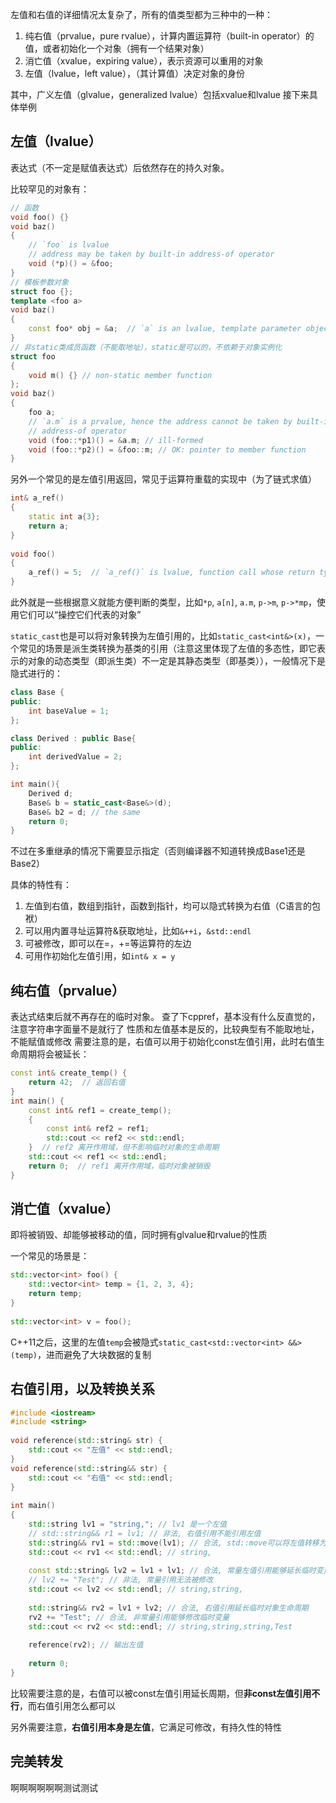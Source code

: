 左值和右值的详细情况太复杂了，所有的值类型都为三种中的一种：

1. 纯右值（prvalue，pure rvalue），计算内置运算符（built-in operator）的值，或者初始化一个对象（拥有一个结果对象）
2. 消亡值（xvalue，expiring value），表示资源可以重用的对象
3. 左值（lvalue，left value），（其计算值）决定对象的身份

其中，广义左值（glvalue，generalized lvalue）包括xvalue和lvalue
接下来具体举例

## 左值（lvalue）

表达式（不一定是赋值表达式）后依然存在的持久对象。

比较罕见的对象有：

```C++
// 函数
void foo() {}
void baz()
{
    // `foo` is lvalue
    // address may be taken by built-in address-of operator
    void (*p)() = &foo;
}
// 模板参数对象
struct foo {};
template <foo a>
void baz()
{
    const foo* obj = &a;  // `a` is an lvalue, template parameter object
}
// 非static类成员函数（不能取地址），static是可以的，不依赖于对象实例化
struct foo
{
    void m() {} // non-static member function
};
void baz()
{
    foo a;
    // `a.m` is a prvalue, hence the address cannot be taken by built-in
    // address-of operator
    void (foo::*p1)() = &a.m; // ill-formed
    void (foo::*p2)() = &foo::m; // OK: pointer to member function
}

```

另外一个常见的是左值引用返回，常见于运算符重载的实现中（为了链式求值）

```C++
int& a_ref()
{
    static int a{3};
    return a;
}
 
void foo()
{
    a_ref() = 5;  // `a_ref()` is lvalue, function call whose return type is lvalue reference
}
```

此外就是一些根据意义就能方便判断的类型，比如`*p`, `a[n]`, `a.m`, `p->m`, `p->*mp`，使用它们可以“操控它们代表的对象”

`static_cast`也是可以将对象转换为左值引用的，比如`static_cast<int&>(x)`，一个常见的场景是派生类转换为基类的引用（注意这里体现了左值的多态性，即它表示的对象的动态类型（即派生类）不一定是其静态类型（即基类）），一般情况下是隐式进行的：

```C++
class Base {
public:
    int baseValue = 1;
};

class Derived : public Base{
public:
    int derivedValue = 2;
};

int main(){
    Derived d;
    Base& b = static_cast<Base&>(d);
    Base& b2 = d; // the same
    return 0;
}
```

不过在多重继承的情况下需要显示指定（否则编译器不知道转换成Base1还是Base2）

具体的特性有：
1.  左值到右值，数组到指针，函数到指针，均可以隐式转换为右值（C语言的包袱）
2.  可以用内置寻址运算符&获取地址，比如`&++i`，`&std::endl`
3.  可被修改，即可以在=，+=等运算符的左边
4.  可用作初始化左值引用，如`int& x = y`

## 纯右值（prvalue）

表达式结束后就不再存在的临时对象。
查了下cppref，基本没有什么反直觉的，注意字符串字面量不是就行了
性质和左值基本是反的，比较典型有不能取地址，不能赋值或修改
需要注意的是，右值可以用于初始化const左值引用，此时右值生命周期将会被延长：

```C++
const int& create_temp() {
    return 42;  // 返回右值
}
int main() {
    const int& ref1 = create_temp();
    {
        const int& ref2 = ref1;
        std::cout << ref2 << std::endl; 
    }  // ref2 离开作用域，但不影响临时对象的生命周期
    std::cout << ref1 << std::endl; 
    return 0;  // ref1 离开作用域，临时对象被销毁
}
```

## 消亡值（xvalue）

即将被销毁、却能够被移动的值，同时拥有glvalue和rvalue的性质

一个常见的场景是：

```C++
std::vector<int> foo() {  
    std::vector<int> temp = {1, 2, 3, 4};  
    return temp;  
}  
  
std::vector<int> v = foo();
```

C++11之后，这里的左值`temp`会被隐式`static_cast<std::vector<int> &&>(temp)`，进而避免了大块数据的复制

## 右值引用，以及转换关系

```C++
#include <iostream>  
#include <string>  
  
void reference(std::string& str) {  
    std::cout << "左值" << std::endl;  
}  
void reference(std::string&& str) {  
    std::cout << "右值" << std::endl;  
}  
  
int main()  
{  
    std::string lv1 = "string,"; // lv1 是一个左值  
    // std::string&& r1 = lv1; // 非法, 右值引用不能引用左值  
    std::string&& rv1 = std::move(lv1); // 合法, std::move可以将左值转移为右值  
    std::cout << rv1 << std::endl; // string,  
  
    const std::string& lv2 = lv1 + lv1; // 合法, 常量左值引用能够延长临时变量的生命周期  
    // lv2 += "Test"; // 非法, 常量引用无法被修改  
    std::cout << lv2 << std::endl; // string,string,  
  
    std::string&& rv2 = lv1 + lv2; // 合法, 右值引用延长临时对象生命周期  
    rv2 += "Test"; // 合法, 非常量引用能够修改临时变量  
    std::cout << rv2 << std::endl; // string,string,string,Test  
  
    reference(rv2); // 输出左值  
  
    return 0;  
}
```

比较需要注意的是，右值可以被const左值引用延长周期，但**非const左值引用不行**，而右值引用怎么都可以

另外需要注意，**右值引用本身是左值**，它满足可修改，有持久性的特性

## 完美转发


啊啊啊啊啊啊测试测试
